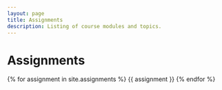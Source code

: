 ```yaml
---
layout: page
title: Assignments
description: Listing of course modules and topics.
---
```


# Assignments 

{% for assignment in site.assignments %}
{{ assignment }}
{% endfor %}
